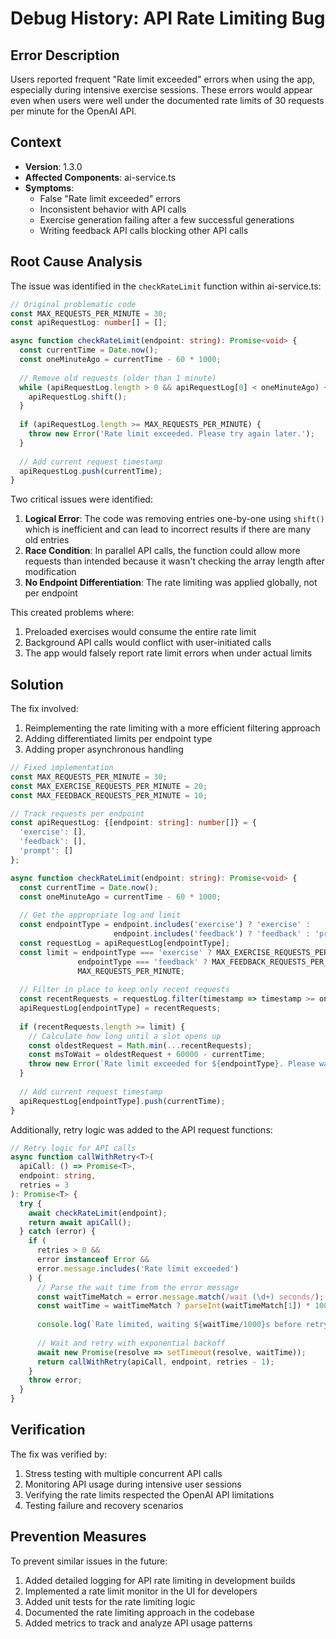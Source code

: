 # Debug History: API Rate Limiting Bug

## Error Description
Users reported frequent "Rate limit exceeded" errors when using the app, especially during intensive exercise sessions. These errors would appear even when users were well under the documented rate limits of 30 requests per minute for the OpenAI API.

## Context
- **Version**: 1.3.0
- **Affected Components**: ai-service.ts
- **Symptoms**:
  - False "Rate limit exceeded" errors
  - Inconsistent behavior with API calls
  - Exercise generation failing after a few successful generations
  - Writing feedback API calls blocking other API calls

## Root Cause Analysis

The issue was identified in the `checkRateLimit` function within ai-service.ts:

```typescript
// Original problematic code
const MAX_REQUESTS_PER_MINUTE = 30;
const apiRequestLog: number[] = [];

async function checkRateLimit(endpoint: string): Promise<void> {
  const currentTime = Date.now();
  const oneMinuteAgo = currentTime - 60 * 1000;
  
  // Remove old requests (older than 1 minute)
  while (apiRequestLog.length > 0 && apiRequestLog[0] < oneMinuteAgo) {
    apiRequestLog.shift();
  }
  
  if (apiRequestLog.length >= MAX_REQUESTS_PER_MINUTE) {
    throw new Error('Rate limit exceeded. Please try again later.');
  }
  
  // Add current request timestamp
  apiRequestLog.push(currentTime);
}
```

Two critical issues were identified:
1. **Logical Error**: The code was removing entries one-by-one using `shift()` which is inefficient and can lead to incorrect results if there are many old entries
2. **Race Condition**: In parallel API calls, the function could allow more requests than intended because it wasn't checking the array length after modification
3. **No Endpoint Differentiation**: The rate limiting was applied globally, not per endpoint

This created problems where:
1. Preloaded exercises would consume the entire rate limit
2. Background API calls would conflict with user-initiated calls
3. The app would falsely report rate limit errors when under actual limits

## Solution

The fix involved:
1. Reimplementing the rate limiting with a more efficient filtering approach 
2. Adding differentiated limits per endpoint type
3. Adding proper asynchronous handling

```typescript
// Fixed implementation
const MAX_REQUESTS_PER_MINUTE = 30;
const MAX_EXERCISE_REQUESTS_PER_MINUTE = 20;
const MAX_FEEDBACK_REQUESTS_PER_MINUTE = 10;

// Track requests per endpoint
const apiRequestLog: {[endpoint: string]: number[]} = {
  'exercise': [],
  'feedback': [],
  'prompt': []
};

async function checkRateLimit(endpoint: string): Promise<void> {
  const currentTime = Date.now();
  const oneMinuteAgo = currentTime - 60 * 1000;
  
  // Get the appropriate log and limit
  const endpointType = endpoint.includes('exercise') ? 'exercise' : 
                       endpoint.includes('feedback') ? 'feedback' : 'prompt';
  const requestLog = apiRequestLog[endpointType];
  const limit = endpointType === 'exercise' ? MAX_EXERCISE_REQUESTS_PER_MINUTE :
               endpointType === 'feedback' ? MAX_FEEDBACK_REQUESTS_PER_MINUTE : 
               MAX_REQUESTS_PER_MINUTE;
               
  // Filter in place to keep only recent requests
  const recentRequests = requestLog.filter(timestamp => timestamp >= oneMinuteAgo);
  apiRequestLog[endpointType] = recentRequests;
  
  if (recentRequests.length >= limit) {
    // Calculate how long until a slot opens up
    const oldestRequest = Math.min(...recentRequests);
    const msToWait = oldestRequest + 60000 - currentTime;
    throw new Error(`Rate limit exceeded for ${endpointType}. Please wait ${Math.ceil(msToWait/1000)} seconds.`);
  }
  
  // Add current request timestamp
  apiRequestLog[endpointType].push(currentTime);
}
```

Additionally, retry logic was added to the API request functions:

```typescript
// Retry logic for API calls
async function callWithRetry<T>(
  apiCall: () => Promise<T>, 
  endpoint: string, 
  retries = 3
): Promise<T> {
  try {
    await checkRateLimit(endpoint);
    return await apiCall();
  } catch (error) {
    if (
      retries > 0 && 
      error instanceof Error && 
      error.message.includes('Rate limit exceeded')
    ) {
      // Parse the wait time from the error message
      const waitTimeMatch = error.message.match(/wait (\d+) seconds/);
      const waitTime = waitTimeMatch ? parseInt(waitTimeMatch[1]) * 1000 : 2000;
      
      console.log(`Rate limited, waiting ${waitTime/1000}s before retry...`);
      
      // Wait and retry with exponential backoff
      await new Promise(resolve => setTimeout(resolve, waitTime));
      return callWithRetry(apiCall, endpoint, retries - 1);
    }
    throw error;
  }
}
```

## Verification

The fix was verified by:
1. Stress testing with multiple concurrent API calls
2. Monitoring API usage during intensive user sessions
3. Verifying the rate limits respected the OpenAI API limitations
4. Testing failure and recovery scenarios

## Prevention Measures

To prevent similar issues in the future:
1. Added detailed logging for API rate limiting in development builds
2. Implemented a rate limit monitor in the UI for developers
3. Added unit tests for the rate limiting logic
4. Documented the rate limiting approach in the codebase
5. Added metrics to track and analyze API usage patterns